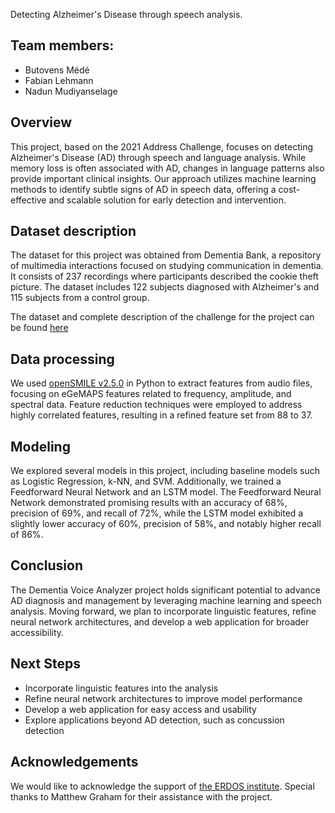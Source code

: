 Detecting Alzheimer's Disease through speech analysis. 

## Team members:
- Butovens Médé
- Fabian Lehmann
- Nadun Mudiyanselage

## Overview 
This project, based on the 2021 Address Challenge, focuses on detecting Alzheimer's Disease (AD) through speech and language analysis. While memory loss is often associated with AD, changes in language patterns also provide important clinical insights. Our approach utilizes machine learning methods to identify subtle signs of AD in speech data, offering a cost-effective and scalable solution for early detection and intervention.

## Dataset description
The dataset for this project was obtained from Dementia Bank, a repository of multimedia interactions focused on studying communication in dementia. It consists of 237 recordings where participants described the cookie theft picture. The dataset includes 122 subjects diagnosed with Alzheimer's and 115 subjects from a control group.

The dataset and complete description of the challenge for the project can be found [here](https://dementia.talkbank.org/ADReSSo-2021/ "DementiaBank")

## Data processing
We used [openSMILE v2.5.0](https://pypi.org/project/opensmile/) in Python to extract features from audio files, focusing on eGeMAPS features related to frequency, amplitude, and spectral data. Feature reduction techniques were employed to address highly correlated features, resulting in a refined feature set from 88 to 37.

## Modeling
We explored several models in this project, including baseline models such as Logistic Regression, k-NN, and SVM. Additionally, we trained a Feedforward Neural Network and an LSTM model. The Feedforward Neural Network demonstrated promising results with an accuracy of 68%, precision of 69%, and recall of 72%, while the LSTM model exhibited a slightly lower accuracy of 60%, precision of 58%, and notably higher recall of 86%.

## Conclusion
The Dementia Voice Analyzer project holds significant potential to advance AD diagnosis and management by leveraging machine learning and speech analysis. Moving forward, we plan to incorporate linguistic features, refine neural network architectures, and develop a web application for broader accessibility.

## Next Steps
- Incorporate linguistic features into the analysis
- Refine neural network architectures to improve model performance
- Develop a web application for easy access and usability
- Explore applications beyond AD detection, such as concussion detection

## Acknowledgements
We would like to acknowledge the support of [the ERDOS institute](https://www.erdosinstitute.org/). Special thanks to Matthew Graham for their assistance with the project.